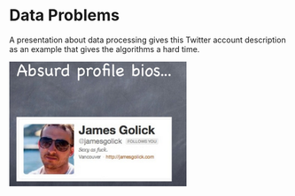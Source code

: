# Data Problems

A presentation about data processing gives this Twitter account
description as an example that gives the algorithms a hard time.

![](A7KeASQCYAEhMrZ.png)
